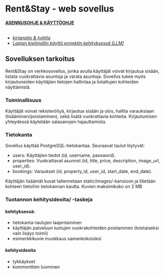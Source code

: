 # Rent&Stay - web sovellus

[**ASENNUSOHJE & KÄYTTÖOHJE**](DOKUMENTAATIO/asennusohje.md)
<br>
<br>

- [_kirjanpito & työtila_](https://trello.com/invite/b/66dd979b69f8fe952329e9df/ATTIdecd3e46f5556f7fad0b770e17d14b7f159592A9/tikawebo)
- [_Laajan kielimallin käyttö projektin kehityksessä (LLM)_](DOKUMENTAATIO/chatgpt_selvitys.md)

## Sovelluksen tarkoitus

Rent&Stay on verkkosovellus, jonka avulla käyttäjät voivat kirjautua sisään, listata vuokrattavia asuntoja ja varata asuntoja. Sovellus tukee myös kirjautuneiden käyttäjien tietojen hallintaa ja listattujen kohteiden näyttämistä.

### Toiminallisuus

Käyttäjät voivat rekisteröityä, kirjautua sisään ja ulos, hallita varauksiaan (lisääminen/poistaminen), sekä lisätä vuokrattavia kohteita. Kirjautumisen yhteydessä käytetään salasanojen hajauttamista.

### Tietokanta

Sovellus käyttää PostgreSQL-tietokantaa. Seuraavat taulut löytyvät:

- users: Käyttäjien tiedot (id, username, password).
- properties: Vuokrattavat asunnot (id, title, price, description, image_url, user_id).
- bookings: Varaukset (id, property_id, user_id, start_date, end_date).

Käyttäjän lisäämät kuvat tallennetaan static/images/-kansioon ja liitetään kohteen tietoihin tietokannan kautta. Kuvien maksimikoko on 2 MB

### Tuotannon kehitysideoita/ -taskeja

#### kehityksessä:

- tietokanta-taulujen laajentaminen
- käyttäjän palveluun luotujen vuokrakohteiden poistaminen (toistaiseksi vain lisäys toimii)
- esimerkkikuvie muokkaus samankokoisiksi

#### kehitysideoita

- tykkäykset
- kommenttien luominen
